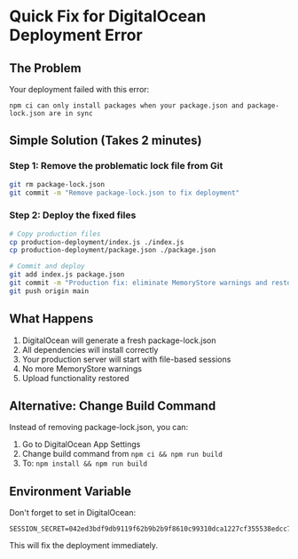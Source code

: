 # Quick Fix for DigitalOcean Deployment Error

## The Problem
Your deployment failed with this error:
```
npm ci can only install packages when your package.json and package-lock.json are in sync
```

## Simple Solution (Takes 2 minutes)

### Step 1: Remove the problematic lock file from Git
```bash
git rm package-lock.json
git commit -m "Remove package-lock.json to fix deployment"
```

### Step 2: Deploy the fixed files 
```bash
# Copy production files
cp production-deployment/index.js ./index.js  
cp production-deployment/package.json ./package.json

# Commit and deploy
git add index.js package.json
git commit -m "Production fix: eliminate MemoryStore warnings and restore uploads"
git push origin main
```

## What Happens
1. DigitalOcean will generate a fresh package-lock.json
2. All dependencies will install correctly  
3. Your production server will start with file-based sessions
4. No more MemoryStore warnings
5. Upload functionality restored

## Alternative: Change Build Command
Instead of removing package-lock.json, you can:
1. Go to DigitalOcean App Settings
2. Change build command from `npm ci && npm run build` 
3. To: `npm install && npm run build`

## Environment Variable
Don't forget to set in DigitalOcean:
```
SESSION_SECRET=042ed3bdf9db9119f62b9b2b9f8610c99310dca1227cf355538edcc7c156a7c6
```

This will fix the deployment immediately.